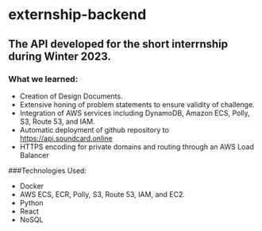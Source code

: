 # externship-backend
## The API developed for the short interrnship during Winter 2023.
### What we learned:
- Creation of Design Documents.
- Extensive honing of problem statements to ensure validity of challenge.
- Integration of AWS services including DynamoDB, Amazon ECS, Polly, S3, Route 53, and IAM.
- Automatic deployment of github repository to https://api.soundcard.online
- HTTPS encoding for private domains and routing through an AWS Load Balancer

###Technologies Used:
- Docker
- AWS ECS, ECR, Polly, S3, Route 53, IAM, and EC2.
- Python
- React
- NoSQL
